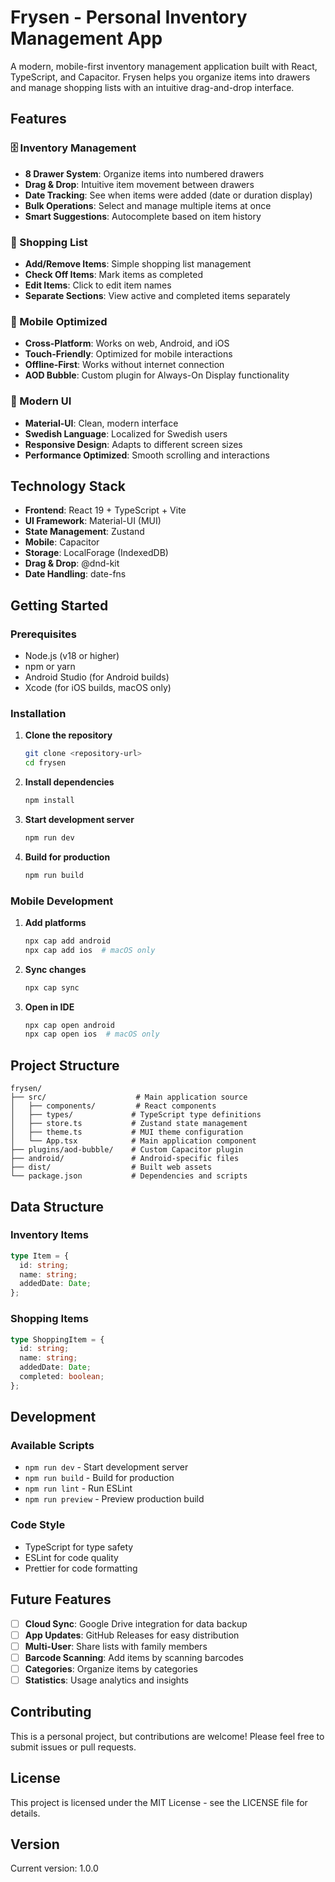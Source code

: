 # Frysen - Personal Inventory Management App

A modern, mobile-first inventory management application built with React, TypeScript, and Capacitor. Frysen helps you organize items into drawers and manage shopping lists with an intuitive drag-and-drop interface.

## Features

### 🗄️ Inventory Management

- **8 Drawer System**: Organize items into numbered drawers
- **Drag & Drop**: Intuitive item movement between drawers
- **Date Tracking**: See when items were added (date or duration display)
- **Bulk Operations**: Select and manage multiple items at once
- **Smart Suggestions**: Autocomplete based on item history

### 🛒 Shopping List

- **Add/Remove Items**: Simple shopping list management
- **Check Off Items**: Mark items as completed
- **Edit Items**: Click to edit item names
- **Separate Sections**: View active and completed items separately

### 📱 Mobile Optimized

- **Cross-Platform**: Works on web, Android, and iOS
- **Touch-Friendly**: Optimized for mobile interactions
- **Offline-First**: Works without internet connection
- **AOD Bubble**: Custom plugin for Always-On Display functionality

### 🎨 Modern UI

- **Material-UI**: Clean, modern interface
- **Swedish Language**: Localized for Swedish users
- **Responsive Design**: Adapts to different screen sizes
- **Performance Optimized**: Smooth scrolling and interactions

## Technology Stack

- **Frontend**: React 19 + TypeScript + Vite
- **UI Framework**: Material-UI (MUI)
- **State Management**: Zustand
- **Mobile**: Capacitor
- **Storage**: LocalForage (IndexedDB)
- **Drag & Drop**: @dnd-kit
- **Date Handling**: date-fns

## Getting Started

### Prerequisites

- Node.js (v18 or higher)
- npm or yarn
- Android Studio (for Android builds)
- Xcode (for iOS builds, macOS only)

### Installation

1. **Clone the repository**

   ```bash
   git clone <repository-url>
   cd frysen
   ```

2. **Install dependencies**

   ```bash
   npm install
   ```

3. **Start development server**

   ```bash
   npm run dev
   ```

4. **Build for production**
   ```bash
   npm run build
   ```

### Mobile Development

1. **Add platforms**

   ```bash
   npx cap add android
   npx cap add ios  # macOS only
   ```

2. **Sync changes**

   ```bash
   npx cap sync
   ```

3. **Open in IDE**
   ```bash
   npx cap open android
   npx cap open ios  # macOS only
   ```

## Project Structure

```
frysen/
├── src/                    # Main application source
│   ├── components/         # React components
│   ├── types/             # TypeScript type definitions
│   ├── store.ts           # Zustand state management
│   ├── theme.ts           # MUI theme configuration
│   └── App.tsx            # Main application component
├── plugins/aod-bubble/    # Custom Capacitor plugin
├── android/               # Android-specific files
├── dist/                  # Built web assets
└── package.json           # Dependencies and scripts
```

## Data Structure

### Inventory Items

```typescript
type Item = {
  id: string;
  name: string;
  addedDate: Date;
};
```

### Shopping Items

```typescript
type ShoppingItem = {
  id: string;
  name: string;
  addedDate: Date;
  completed: boolean;
};
```

## Development

### Available Scripts

- `npm run dev` - Start development server
- `npm run build` - Build for production
- `npm run lint` - Run ESLint
- `npm run preview` - Preview production build

### Code Style

- TypeScript for type safety
- ESLint for code quality
- Prettier for code formatting

## Future Features

- [ ] **Cloud Sync**: Google Drive integration for data backup
- [ ] **App Updates**: GitHub Releases for easy distribution
- [ ] **Multi-User**: Share lists with family members
- [ ] **Barcode Scanning**: Add items by scanning barcodes
- [ ] **Categories**: Organize items by categories
- [ ] **Statistics**: Usage analytics and insights

## Contributing

This is a personal project, but contributions are welcome! Please feel free to submit issues or pull requests.

## License

This project is licensed under the MIT License - see the LICENSE file for details.

## Version

Current version: 1.0.0
